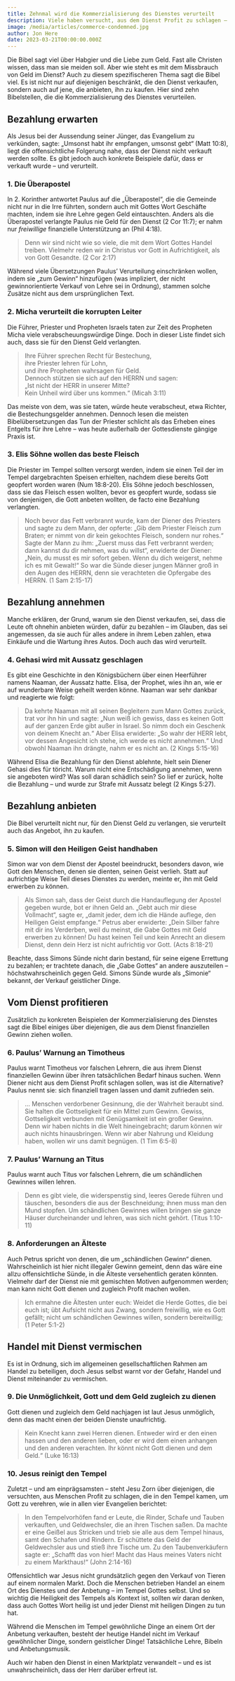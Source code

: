 ```yaml
---
title: Zehnmal wird die Kommerzialisierung des Dienstes verurteilt
description: Viele haben versucht, aus dem Dienst Profit zu schlagen – schon in biblischen Zeiten.
image: /media/articles/commerce-condemned.jpg
author: Jon Here
date: 2023-03-21T00:00:00.000Z
---
```


Die Bibel sagt viel über Habgier und die Liebe zum Geld. Fast alle Christen wissen, dass man sie meiden soll. Aber wie steht es mit dem Missbrauch von Geld im Dienst? Auch zu diesem spezifischeren Thema sagt die Bibel viel. Es ist nicht nur auf diejenigen beschränkt, die den Dienst verkaufen, sondern auch auf jene, die anbieten, ihn zu kaufen. Hier sind zehn Bibelstellen, die die Kommerzialisierung des Dienstes verurteilen.

## Bezahlung erwarten

Als Jesus bei der Aussendung seiner Jünger, das Evangelium zu verkünden, sagte: „Umsonst habt ihr empfangen, umsonst gebt“ (Matt 10:8), liegt die offensichtliche Folgerung nahe, dass der Dienst nicht verkauft werden sollte. Es gibt jedoch auch konkrete Beispiele dafür, dass er verkauft wurde – und verurteilt.

### 1. Die Überapostel

In 2. Korinther antwortet Paulus auf die „Überapostel“, die die Gemeinde nicht nur in die Irre führten, sondern auch mit Gottes Wort Geschäfte machten, indem sie ihre Lehre gegen Geld eintauschten. Anders als die Überapostel verlangte Paulus nie Geld für den Dienst (2 Cor 11:7); er nahm nur _freiwillige_ finanzielle Unterstützung an (Phil 4:18).

> Denn wir sind nicht wie so viele, die mit dem Wort Gottes Handel treiben. Vielmehr reden wir in Christus vor Gott in Aufrichtigkeit, als von Gott Gesandte. (2 Cor 2:17)

Während viele Übersetzungen Paulus’ Verurteilung einschränken wollen, indem sie „zum Gewinn“ hinzufügen (was impliziert, der nicht gewinnorientierte Verkauf von Lehre sei in Ordnung), stammen solche Zusätze nicht aus dem ursprünglichen Text.

<article-preview id="commercializing-gods-word"></article-preview>


### 2. Micha verurteilt die korrupten Leiter

Die Führer, Priester und Propheten Israels taten zur Zeit des Propheten Micha viele verabscheuungswürdige Dinge. Doch in dieser Liste findet sich auch, dass sie für den Dienst Geld verlangten.

> Ihre Führer sprechen Recht für Bestechung,<br>ihre Priester lehren für Lohn,<br>und ihre Propheten wahrsagen für Geld.<br>Dennoch stützen sie sich auf den HERRN und sagen:<br>„Ist nicht der HERR in unserer Mitte?<br>Kein Unheil wird über uns kommen.“ (Micah 3:11)

Das meiste von dem, was sie taten, würde heute verabscheut, etwa Richter, die Bestechungsgelder annehmen. Dennoch lesen die meisten Bibelübersetzungen das Tun der Priester schlicht als das Erheben eines Entgelts für ihre Lehre – was heute außerhalb der Gottesdienste gängige Praxis ist.

<article-preview id="selling-truth"></article-preview>

### 3. Elis Söhne wollen das beste Fleisch

Die Priester im Tempel sollten versorgt werden, indem sie einen Teil der im Tempel dargebrachten Speisen erhielten, nachdem diese bereits Gott geopfert worden waren (Num 18:8-20). Elis Söhne jedoch beschlossen, dass sie das Fleisch essen wollten, bevor es geopfert wurde, sodass sie von denjenigen, die Gott anbeten wollten, de facto eine Bezahlung verlangten.

> Noch bevor das Fett verbrannt wurde, kam der Diener des Priesters und sagte zu dem Mann, der opferte: „Gib dem Priester Fleisch zum Braten; er nimmt von dir kein gekochtes Fleisch, sondern nur rohes.“ Sagte der Mann zu ihm: „Zuerst muss das Fett verbrannt werden; dann kannst du dir nehmen, was du willst“, erwiderte der Diener: „Nein, du musst es mir sofort geben. Wenn du dich weigerst, nehme ich es mit Gewalt!“ So war die Sünde dieser jungen Männer groß in den Augen des HERRN, denn sie verachteten die Opfergabe des HERRN. (1 Sam 2:15-17)

## Bezahlung annehmen

Manche erklären, der Grund, warum sie den Dienst verkaufen, sei, dass die Leute oft ohnehin anbieten würden, dafür zu bezahlen – im Glauben, das sei angemessen, da sie auch für alles andere in ihrem Leben zahlen, etwa Einkäufe und die Wartung ihres Autos. Doch auch das wird verurteilt.

### 4. Gehasi wird mit Aussatz geschlagen

Es gibt eine Geschichte in den Königsbüchern über einen Heerführer namens Naaman, der Aussatz hatte. Elisa, der Prophet, wies ihn an, wie er auf wunderbare Weise geheilt werden könne. Naaman war sehr dankbar und reagierte wie folgt:

> Da kehrte Naaman mit all seinen Begleitern zum Mann Gottes zurück, trat vor ihn hin und sagte: „Nun weiß ich gewiss, dass es keinen Gott auf der ganzen Erde gibt außer in Israel. So nimm doch ein Geschenk von deinem Knecht an.“ Aber Elisa erwiderte: „So wahr der HERR lebt, vor dessen Angesicht ich stehe, ich werde es nicht annehmen.“ Und obwohl Naaman ihn drängte, nahm er es nicht an. (2 Kings 5:15-16)

Während Elisa die Bezahlung für den Dienst ablehnte, hielt sein Diener Gehasi dies für töricht. Warum nicht eine Entschädigung annehmen, wenn sie angeboten wird? Was soll daran schädlich sein? So lief er zurück, holte die Bezahlung – und wurde zur Strafe mit Aussatz belegt (2 Kings 5:27).

## Bezahlung anbieten

Die Bibel verurteilt nicht nur, für den Dienst Geld zu verlangen, sie verurteilt auch das Angebot, ihn zu kaufen.

### 5. Simon will den Heiligen Geist handhaben

Simon war von dem Dienst der Apostel beeindruckt, besonders davon, wie Gott den Menschen, denen sie dienten, seinen Geist verlieh. Statt auf aufrichtige Weise Teil dieses Dienstes zu werden, meinte er, ihn mit Geld erwerben zu können.

> Als Simon sah, dass der Geist durch die Handauflegung der Apostel gegeben wurde, bot er ihnen Geld an. „Gebt auch mir diese Vollmacht“, sagte er, „damit jeder, dem ich die Hände auflege, den Heiligen Geist empfange.“ Petrus aber erwiderte: „Dein Silber fahre mit dir ins Verderben, weil du meinst, die Gabe Gottes mit Geld erwerben zu können! Du hast keinen Teil und kein Anrecht an diesem Dienst, denn dein Herz ist nicht aufrichtig vor Gott. (Acts 8:18-21)

Beachte, dass Simons Sünde nicht darin bestand, für seine eigene Errettung zu bezahlen; er trachtete danach, die „Gabe Gottes“ an andere auszuteilen – höchstwahrscheinlich gegen Geld. Simons Sünde wurde als „Simonie“ bekannt, der Verkauf geistlicher Dinge.

<article-preview id="simony"></article-preview>

## Vom Dienst profitieren

Zusätzlich zu konkreten Beispielen der Kommerzialisierung des Dienstes sagt die Bibel einiges über diejenigen, die aus dem Dienst finanziellen Gewinn ziehen wollen.

### 6. Paulus’ Warnung an Timotheus

Paulus warnt Timotheus vor falschen Lehrern, die aus ihrem Dienst finanziellen Gewinn über ihren tatsächlichen Bedarf hinaus suchen. Wenn Diener nicht aus dem Dienst Profit schlagen sollen, was ist die Alternative? Paulus nennt sie: sich finanziell tragen lassen und damit zufrieden sein.

> ... Menschen verdorbener Gesinnung, die der Wahrheit beraubt sind. Sie halten die Gottseligkeit für ein Mittel zum Gewinn. Gewiss, Gottseligkeit verbunden mit Genügsamkeit ist ein großer Gewinn. Denn wir haben nichts in die Welt hineingebracht; darum können wir auch nichts hinausbringen. Wenn wir aber Nahrung und Kleidung haben, wollen wir uns damit begnügen. (1 Tim 6:5-8)

### 7. Paulus’ Warnung an Titus

Paulus warnt auch Titus vor falschen Lehrern, die um schändlichen Gewinnes willen lehren.

> Denn es gibt viele, die widerspenstig sind, leeres Gerede führen und täuschen, besonders die aus der Beschneidung; ihnen muss man den Mund stopfen. Um schändlichen Gewinnes willen bringen sie ganze Häuser durcheinander und lehren, was sich nicht gehört. (Titus 1:10-11)

### 8. Anforderungen an Älteste

Auch Petrus spricht von denen, die um „schändlichen Gewinn“ dienen. Wahrscheinlich ist hier nicht illegaler Gewinn gemeint, denn das wäre eine allzu offensichtliche Sünde, in die Älteste versehentlich geraten könnten. Vielmehr darf der Dienst nie mit gemischten Motiven aufgenommen werden; man kann nicht Gott dienen und zugleich Profit machen wollen.

> Ich ermahne die Ältesten unter euch: Weidet die Herde Gottes, die bei euch ist; übt Aufsicht nicht aus Zwang, sondern freiwillig, wie es Gott gefällt; nicht um schändlichen Gewinnes willen, sondern bereitwillig; (1 Peter 5:1-2)

## Handel mit Dienst vermischen

Es ist in Ordnung, sich im allgemeinen gesellschaftlichen Rahmen am Handel zu beteiligen, doch Jesus selbst warnt vor der Gefahr, Handel und Dienst miteinander zu vermischen.

### 9. Die Unmöglichkeit, Gott und dem Geld zugleich zu dienen

Gott dienen und zugleich dem Geld nachjagen ist laut Jesus unmöglich, denn das macht einen der beiden Dienste unaufrichtig.

> Kein Knecht kann zwei Herren dienen. Entweder wird er den einen hassen und den anderen lieben, oder er wird dem einen anhangen und den anderen verachten. Ihr könnt nicht Gott dienen und dem Geld.“ (Luke 16:13)

### 10. Jesus reinigt den Tempel

Zuletzt – und am einprägsamsten – steht Jesu Zorn über diejenigen, die versuchten, aus Menschen Profit zu schlagen, die in den Tempel kamen, um Gott zu verehren, wie in allen vier Evangelien berichtet:

> In den Tempelvorhöfen fand er Leute, die Rinder, Schafe und Tauben verkauften, und Geldwechsler, die an ihren Tischen saßen. Da machte er eine Geißel aus Stricken und trieb sie alle aus dem Tempel hinaus, samt den Schafen und Rindern. Er schüttete das Geld der Geldwechsler aus und stieß ihre Tische um. Zu den Taubenverkäufern sagte er: „Schafft das von hier! Macht das Haus meines Vaters nicht zu einem Markthaus!“ (John 2:14-16)

Offensichtlich war Jesus nicht grundsätzlich gegen den Verkauf von Tieren auf einem normalen Markt. Doch die Menschen betrieben Handel an einem Ort des Dienstes und der Anbetung – im Tempel Gottes selbst. Und so wichtig die Heiligkeit des Tempels als Kontext ist, sollten wir daran denken, dass auch Gottes Wort heilig ist und jeder Dienst mit heiligen Dingen zu tun hat.

Während die Menschen im Tempel gewöhnliche Dinge an einem Ort der Anbetung verkauften, besteht der heutige Handel nicht im Verkauf gewöhnlicher Dinge, sondern geistlicher Dinge! Tatsächliche Lehre, Bibeln und Anbetungsmusik.

<article-preview id="temple-cleansing"></article-preview>

Auch wir haben den Dienst in einen Marktplatz verwandelt – und es ist unwahrscheinlich, dass der Herr darüber erfreut ist.
